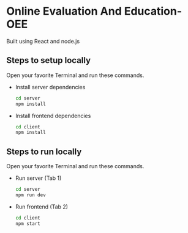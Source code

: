 # Online Evaluation And Education-OEE

Built using React and node.js

## Steps to setup locally

Open your favorite Terminal and run these commands.

- Install server dependencies
  ```sh
  cd server
  npm install
  ```
- Install frontend dependencies
  ```sh
  cd client
  npm install
  ```

## Steps to run locally

Open your favorite Terminal and run these commands.

- Run server (Tab 1)
  ```sh
  cd server
  npm run dev
  ```
- Run frontend (Tab 2)
  ```sh
  cd client
  npm start
  ```
